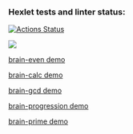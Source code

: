 ### Hexlet tests and linter status:
[![Actions Status](https://github.com/fractuskst/frontend-project-44/actions/workflows/hexlet-check.yml/badge.svg)](https://github.com/fractuskst/frontend-project-44/actions)

<a href="https://codeclimate.com/github/fractuskst/frontend-project-44/maintainability"><img src="https://api.codeclimate.com/v1/badges/344d98c70c1ae8ec2367/maintainability" /></a>

[brain-even demo](https://asciinema.org/a/641480)

[brain-calc demo](https://asciinema.org/a/pYtXRHhxYqbgH4hr394psurR1)

[brain-gcd demo](https://asciinema.org/a/eNYWokhEfE1t7hKhxPmT08Sge)

[brain-progression demo](https://asciinema.org/a/BrRfjUKEsnQ9sV4Gtyao6a7BH)

[brain-prime demo](https://asciinema.org/a/5qtqIrNK65jeOMJXasdOzhXMj)
